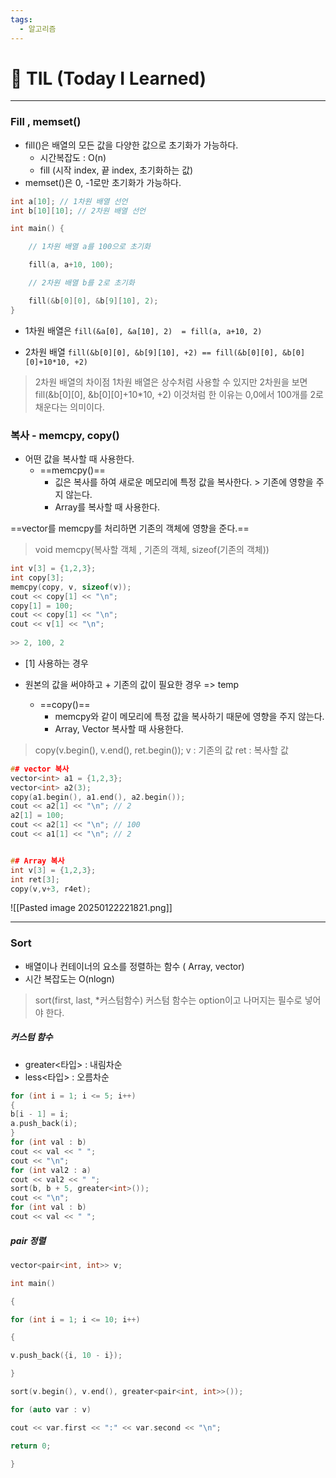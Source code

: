 ```yaml
---
tags:
  - 알고리즘
---
```

# 📝 TIL (Today I Learned)

---
### Fill , memset()
- fill()은 배열의 모든 값을 다양한 값으로 초기화가 가능하다.
	- 시간복잡도 : O(n)
	- fill (시작 index, 끝 index, 초기화하는 값)
- memset()은 0, -1로만 초기화가 가능하다.


```cpp
int a[10]; // 1차원 배열 선언
int b[10][10]; // 2차원 배열 선언

int main() {

	// 1차원 배열 a를 100으로 초기화

	fill(a, a+10, 100);

	// 2차원 배열 b를 2로 초기화

	fill(&b[0][0], &b[9][10], 2);
}
```

- 1차원 배열은 
`fill(&a[0], &a[10], 2)  = fill(a, a+10, 2)`

- 2차원 배열
`fill(&b[0][0], &b[9][10], +2) == fill(&b[0][0], &b[0][0]+10*10, +2)`

> 2차원 배열의 차이점
> 1차원 배열은 상수처럼 사용할 수 있지만 2차원을 보면 fill(&b[0][0], &b[0][0]+10*10, +2) 이것처럼 한 이유는
> 0,0에서 100개를 2로 채운다는 의미이다. 







### 복사 - memcpy, copy()
- 어떤 값을 복사할 때 사용한다.
	- ==memcpy()==
		- 깂은 복사를 하여 새로운 메모리에 특정 값을 복사한다. > 기존에 영향을 주지 않는다.
		- Array를 복사할 때 사용한다.


==vector를 memcpy를 처리하면 기존의 객체에 영향을 준다.==

> void memcpy(복사할 객체 , 기존의 객체, sizeof(기존의 객체))

```cpp
int v[3] = {1,2,3};
int copy[3];
memcpy(copy, v, sizeof(v));
cout << copy[1] << "\n";
copy[1] = 100;
cout << copy[1] << "\n";
cout << v[1] << "\n";
  
>> 2, 100, 2
```


- [1] 사용하는 경우
- 원본의 값을 써야하고 + 기존의 값이 필요한 경우 => temp


	- ==copy()==
		- memcpy와 같이 메모리에 특정 값을 복사하기 때문에 영향을 주지 않는다.
		- Array, Vector 복사할 때 사용한다.

> copy(v.begin(), v.end(), ret.begin());
> v : 기존의 값
> ret : 복사할 값




```cpp
## vector 복사
vector<int> a1 = {1,2,3};
vector<int> a2(3);
copy(a1.begin(), a1.end(), a2.begin());
cout << a2[1] << "\n"; // 2
a2[1] = 100;
cout << a2[1] << "\n"; // 100 
cout << a1[1] << "\n"; // 2


## Array 복사
int v[3] = {1,2,3};
int ret[3];
copy(v,v+3, r4et);
```

![[Pasted image 20250122221821.png]]





---
### Sort
- 배열이나 컨테이너의 요소를 정렬하는 함수 ( Array, vector)
- 시간 복잡도는 O(nlogn)

> sort(first, last, *커스텀함수)
> 커스텀 함수는 option이고 나머지는 필수로 넣어야 한다.

##### 커스텀 함수
- greater<타입> : 내림차순
- less<타입> : 오름차순

```cpp
for (int i = 1; i <= 5; i++)
{
b[i - 1] = i;
a.push_back(i);
}
for (int val : b)
cout << val << " ";
cout << "\n";
for (int val2 : a)
cout << val2 << " ";
sort(b, b + 5, greater<int>());
cout << "\n";
for (int val : b)
cout << val << " ";
```


##### pair 정렬
```cpp
vector<pair<int, int>> v;

int main()

{

for (int i = 1; i <= 10; i++)

{

v.push_back({i, 10 - i});

}

sort(v.begin(), v.end(), greater<pair<int, int>>());  

for (auto var : v)

cout << var.first << ":" << var.second << "\n";

return 0;

}
```

